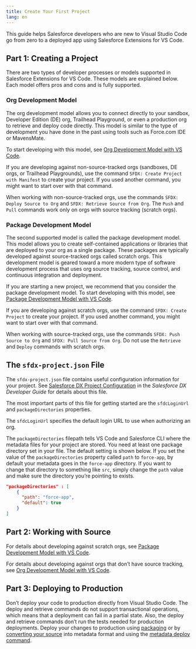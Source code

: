 ```yaml
---
title: Create Your First Project
lang: en
---
```


This guide helps Salesforce developers who are new to Visual Studio Code go from zero to a deployed app using Salesforce Extensions for VS Code.

## Part 1: Creating a Project

There are two types of developer processes or models supported in Salesforce Extensions for VS Code. These models are explained below. Each model offers pros and cons and is fully supported.

### Org Development Model

The org development model allows you to connect directly to your sandbox, Developer Edition (DE) org, Trailhead Playground, or even a production org to retrieve and deploy code directly. This model is similar to the type of development you have done in the past using tools such as Force.com IDE or MavensMate.

To start developing with this model, see [Org Development Model with VS Code](./en/user-guide/org-development-model).

If you are developing against non-source-tracked orgs (sandboxes, DE orgs, or Trailhead Playgrounds), use the command `SFDX: Create Project with Manifest` to create your project. If you used another command, you might want to start over with that command.

When working with non-source-tracked orgs, use the commands `SFDX: Deploy Source to Org` and `SFDX: Retrieve Source from Org`. The `Push` and `Pull` commands work only on orgs with source tracking (scratch orgs).

### Package Development Model

The second supported model is called the package development model. This model allows you to create self-contained applications or libraries that are deployed to your org as a single package. These packages are typically developed against source-tracked orgs called scratch orgs. This development model is geared toward a more modern type of software development process that uses org source tracking, source control, and continuous integration and deployment.

If you are starting a new project, we recommend that you consider the package development model. To start developing with this model, see [Package Development Model with VS Code](./en/user-guide/package-development-model).

If you are developing against scratch orgs, use the command `SFDX: Create Project` to create your project. If you used another command, you might want to start over with that command.

When working with source-tracked orgs, use the commands `SFDX: Push Source to Org` and `SFDX: Pull Source from Org`. Do not use the `Retrieve` and `Deploy` commands with scratch orgs.

## The `sfdx-project.json` File

The `sfdx-project.json` file contains useful configuration information for your project. See [Salesforce DX Project Configuration](https://developer.salesforce.com/docs/atlas.en-us.sfdx_dev.meta/sfdx_dev/sfdx_dev_ws_config.htm) in the _Salesforce DX Developer Guide_ for details about this file.

The most important parts of this file for getting started are the `sfdcLoginUrl` and `packageDirectories` properties.

The `sfdcLoginUrl` specifies the default login URL to use when authorizing an org.

The `packageDirectories` filepath tells VS Code and Salesforce CLI where the metadata files for your project are stored. You need at least one package directory set in your file. The default setting is shown below. If you set the value of the `packageDirectories` property called `path` to `force-app`, by default your metadata goes in the `force-app` directory. If you want to change that directory to something like `src`, simply change the `path` value and make sure the directory you’re pointing to exists.

```json
"packageDirectories" : [
    {
      "path": "force-app",
      "default": true
    }
]
```

## Part 2: Working with Source

For details about developing against scratch orgs, see [Package Development Model with VS Code](./en/user-guide/package-development-model).

For details about developing against orgs that don’t have source tracking, see [Org Development Model with VS Code](./en/user-guide/org-development-model).

## Part 3: Deploying to Production

Don’t deploy your code to production directly from Visual Studio Code. The deploy and retrieve commands do not support transactional operations, which means that a deployment can fail in a partial state. Also, the deploy and retrieve commands don’t run the tests needed for production deployments. Deploy your changes to production using [packaging](https://developer.salesforce.com/docs/atlas.en-us.sfdx_dev.meta/sfdx_dev/sfdx_dev_dev2gp.htm) or by [converting your source](https://developer.salesforce.com/docs/atlas.en-us.sfdx_cli_reference.meta/sfdx_cli_reference/cli_reference_force_source.htm#cli_reference_convert) into metadata format and using the [metadata deploy command](https://developer.salesforce.com/docs/atlas.en-us.sfdx_cli_reference.meta/sfdx_cli_reference/cli_reference_force_mdapi.htm#cli_reference_deploy).
